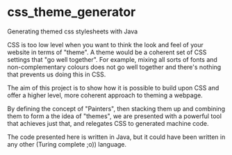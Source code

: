 # css_theme_generator
Generating themed css stylesheets with Java

CSS is too low level when you want to think the look and feel of your website in terms of "theme".
A theme would be a coherent set of CSS settings that "go well together". For example, mixing all sorts of fonts and non-complementary colours does not go well together and there's nothing that prevents us doing this in CSS. 

The aim of this project is to show how it is possible to build upon CSS and offer a higher level, more coherent approach to theming a webpage.

By defining the concept of "Painters", then stacking them up and combining them to form a the idea of "themes", 
we are presented with a powerful tool that achieves just that, and relegates CSS to generated machine code.

The code presented here is written in Java, but it could have been written in any other (Turing complete ;o)) language.
